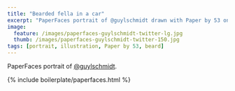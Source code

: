 ```yaml
---
title: "Bearded fella in a car"
excerpt: "PaperFaces portrait of @guylschmidt drawn with Paper by 53 on an iPad."
image: 
  feature: /images/paperfaces-guylschmidt-twitter-lg.jpg
  thumb: /images/paperfaces-guylschmidt-twitter-150.jpg
tags: [portrait, illustration, Paper by 53, beard]
---
```


PaperFaces portrait of [@guylschmidt](http://twitter.com/guylschmidt).

{% include boilerplate/paperfaces.html %}